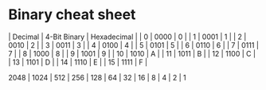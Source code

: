 # Binary cheat sheet

| Decimal | 4-Bit Binary | Hexadecimal |
|    0    |     0000     |     0       |
|    1    |     0001     |     1       |
|    2    |     0010     |     2       |
|    3    |     0011     |     3       |
|    4    |     0100     |     4       |
|    5    |     0101     |     5       |
|    6    |     0110     |     6       |
|    7    |     0111     |     7       |
|    8    |     1000     |     8       |
|    9    |     1001     |     9       |
|    10   |     1010     |     A       |
|    11   |     1011     |     B       |
|    12   |     1100     |     C       |
|    13   |     1101     |     D       |
|    14   |     1110     |     E       |
|    15   |     1111     |     F       |

2048 | 1024 | 512 | 256 | 128 | 64 | 32 | 16 | 8 | 4 | 2 | 1
